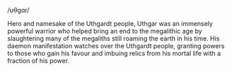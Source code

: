/ʊθgɑr/

Hero and namesake of the Uthgardt people, Uthgar was an immensely powerful warrior who helped bring an end to the megalithic age by slaughtering many of the megaliths still roaming the earth in his time. His daemon manifestation watches over the Uthgardt people, granting powers to those who gain his favour and imbuing relics from his mortal life with a fraction of his power.